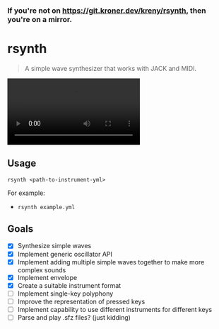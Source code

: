 ### If you're not on <https://git.kroner.dev/kreny/rsynth>, then you're on a mirror.

# rsynth

> A simple wave synthesizer that works with JACK and MIDI.

![](./static/demonstration.mp4)

## Usage

`rsynth <path-to-instrument-yml>`

For example:

- `rsynth example.yml`

## Goals

- [x] Synthesize simple waves
- [x] Implement generic oscillator API
- [x] Implement adding multiple simple waves together to make more complex
      sounds
- [x] Implement envelope
- [x] Create a suitable instrument format
- [ ] Implement single-key polyphony
- [ ] Improve the representation of pressed keys
- [ ] Implement capability to use different instruments for different keys
- [ ] Parse and play .sfz files? (just kidding)
